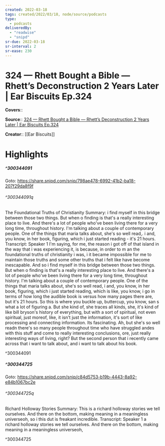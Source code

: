 ```yaml
---
created: 2022-03-18
tags: created/2022/03/18, node/source/podcasts
type: 
  - podcasts
deliveredBy: 
  - "readwise"
  - "snipd"
sr-due: 2022-03-18
sr-interval: 2
sr-ease: 230
---
```

# 324 —  Rhett Bought a Bible —  Rhett’s Deconstruction 2 Years Later | Ear Biscuits Ep.324

**Covers**:: 

**Source**:: [324 —  Rhett Bought a Bible —  Rhett’s Deconstruction 2 Years Later | Ear Biscuits Ep.324](https://share.snipd.com/episode/f5e850c2-4d31-4d8e-8aed-fc24d68e89ed)

**Creator**:: [[Ear Biscuits]]

# Highlights
##### ^300344091


Goto: https://share.snipd.com/snip/798ae478-6992-41b2-ba18-207f29da8f9f  

###### ^300344091q

The Foundational Truths of Christianity
Summary:
i find myself in this bridge between those two things. But when o finding is that's a really interesting place to live. And there's a lot of people who've been living there for a very long time, throughout history. I'm talking about a couple of contemporary people. One of the things that maria talks about, she's so well read,. i and, you know, in her book, figuring, which i just started reading - it's 21 hours.
Transcript:
Speaker 1
I'm saying, for me, the reason i got off of that island in the way that i was experiencing it, is because, in order to m an the foundational truths of christianity i was, i it became impossible for me to maintain those truths and some other truths that i felt like have become inescapable. And so i find myself in this bridge between those two things. But when o finding is that's a really interesting place to live. And there's a lot of people who've been living there for a very long time, throughout history. I'm talking about a couple of contemporary people. One of the things that maria talks about, she's so well read, i and, you know, in her book, figuring, which i just started reading, which is like, you know, i go in terms of how long the audible book is versus how many pages there are, but it's 21 hours. So this is where you buckle up, buttercup, you know, san s what a lot of figuring a. But she kind of, she traces all kinds, she, it's kind of like bill bryson's history of everything, but with a sort of spiritual, not even spiritual, just moreof, like, it isn't just the information, it's sort of like processing and connecting information. Its fascinating. Ah, but she's so well readn there's so many people throughout time who have struggled andes with this stuff and come to really interesting conclusions, ore, just really interesting ways of living, right? But the second person that i recently came across that i want to talk about, and i want to talk about his book. 

^300344091

##### ^300344725


Goto: https://share.snipd.com/snip/c84d5753-b19b-4443-8a92-e84b1067bc2e  

###### ^300344725q

Richard Holloway Stories
Summary:
This is a richard holloway stories we tell ourselves. And there on the bottom, making meaning in a meaningless universeoh, so i this dut is freakant incredible.
Transcript:
Speaker 1
a richard holloway stories we tell ourselves. And there on the bottom, making meaning in a meaningless universeoh, 

^300344725

